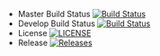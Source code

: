 - Master Build Status [![Build Status](https://travis-ci.org/kevin-chalmers/sem.svg?branch=master)](https://travis-ci.org/kevin-chalmers/sem)
- Develop Build Status [![Build Status](https://travis-ci.org/kevin-chalmers/sem.svg?branch=develop)](https://travis-ci.org/kevin-chalmers/sem)
- License [![LICENSE](https://img.shields.io/github/license/kevin-chalmers/sem.svg?style=flat-square)](https://github.com/kevin-chalmers/sem/blob/master/LICENSE)
- Release [![Releases](https://img.shields.io/github/release/kevin-chalmers/sem/all.svg?style=flat-square)](https://github.com/kevin-chalmers/sem/releases)
